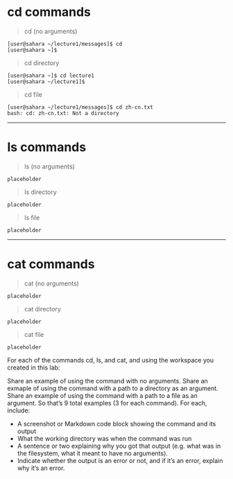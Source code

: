 # cd commands
> cd (no arguments)

```
[user@sahara ~/lecture1/messages]$ cd
[user@sahara ~]$ 
```

> cd directory

```
[user@sahara ~]$ cd lecture1
[user@sahara ~/lecture1]$
 ```
> cd file

```
[user@sahara ~/lecture1/messages]$ cd zh-cn.txt
bash: cd: zh-cn.txt: Not a directory
```
-------------------

# ls commands
> ls (no arguments)

```
placeholder
```

> ls directory

```
placeholder
```
> ls file

```
placeholder
```

---------------

# cat commands
> cat (no arguments)

```
placeholder
```

> cat directory

```
placeholder
```
> cat file

```
placeholder
```

 
For each of the commands cd, ls, and cat, and using the workspace you created in this lab:

Share an example of using the command with no arguments.
Share an exmaple of using the command with a path to a directory as an argument.
Share an example of using the command with a path to a file as an argument.
So that’s 9 total examples (3 for each command). For each, include:

- A screenshot or Markdown code block showing the command and its output
- What the working directory was when the command was run
- A sentence or two explaining why you got that output (e.g. what was in the filesystem, what it meant to have no arguments).
- Indicate whether the output is an error or not, and if it’s an error, explain why it’s an error.

